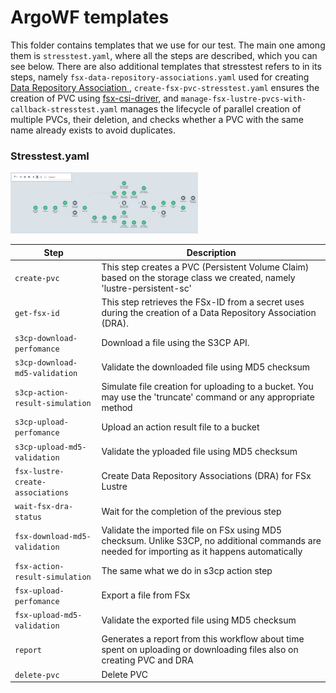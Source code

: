 

# ArgoWF templates
This folder contains templates that we use for our test. The main one among them is `stresstest.yaml`, where all the steps are described, which you can see below. There are also additional templates that stresstest refers to in its steps, namely `fsx-data-repository-associations.yaml` used for creating [Data Repository Association ](https://docs.aws.amazon.com/fsx/latest/LustreGuide/create-dra-linked-data-repo.html), `create-fsx-pvc-stresstest.yaml` ensures the creation of PVC using [fsx-csi-driver](https://github.com/kubernetes-sigs/aws-fsx-csi-driver), and `manage-fsx-lustre-pvcs-with-callback-stresstest.yaml` manages the lifecycle of parallel creation of multiple PVCs, their deletion, and checks whether a PVC with the same name already exists to avoid duplicates.
### Stresstest.yaml
<img
  src="/FSXLustre_vs_s3cp/Images/Stresstest_wf.png"
  alt="ArgoWF stresstest tree"
  style="display: inline-block; margin: 0 auto; max-width: 300px">

| Step | Description |
| --- | --- |
| `create-pvc` | This step creates a PVC (Persistent Volume Claim) based on the storage class we created, namely 'lustre-persistent-sc' |
| `get-fsx-id` | This step retrieves the FSx-ID from a secret uses during the creation of a Data Repository Association (DRA). |
| `s3cp-download-perfomance` | Download a file using the S3CP API. |
| `s3cp-download-md5-validation` | Validate the downloaded file using MD5 checksum |
| `s3cp-action-result-simulation` | Simulate file creation for uploading to a bucket. You may use the 'truncate' command or any appropriate method |
| `s3cp-upload-perfomance` | Upload an action result file to a bucket |
| `s3cp-upload-md5-validation` | Validate the yploaded file using MD5 checksum |
| `fsx-lustre-create-associations` | Create Data Repository Associations (DRA) for FSx Lustre |
| `wait-fsx-dra-status` |  Wait for the completion of the previous step |
| `fsx-download-md5-validation` | Validate the imported file on FSx using MD5 checksum. Unlike S3CP, no additional commands are needed for importing as it happens automatically |
| `fsx-action-result-simulation` | The same what we do in s3cp action step |
| `fsx-upload-perfomance` |  Export a file from FSx |
| `fsx-upload-md5-validation` |  Validate the exported file using MD5 checksum |
| `report` | Generates a report from this workflow about time spent on uploading or downloading files also on creating PVC and DRA |
| `delete-pvc` | Delete PVC |